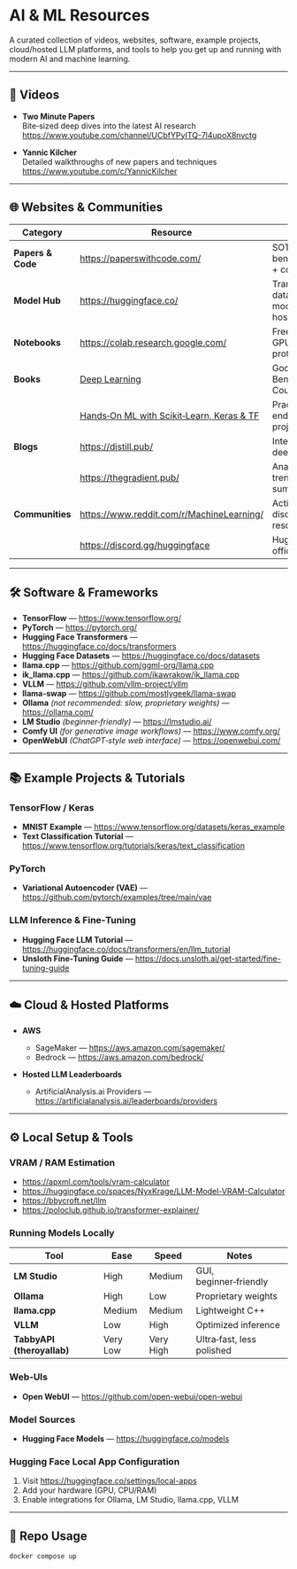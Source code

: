 # AI & ML Resources

A curated collection of videos, websites, software, example projects, cloud/hosted LLM platforms, and tools to help you get up and running with modern AI and machine learning.

---

## 🎥 Videos

- **Two Minute Papers**  
  Bite‑sized deep dives into the latest AI research  
  https://www.youtube.com/channel/UCbfYPyITQ-7l4upoX8nvctg

- **Yannic Kilcher**  
  Detailed walkthroughs of new papers and techniques  
  https://www.youtube.com/c/YannicKilcher

---

## 🌐 Websites & Communities

| Category         | Resource                                                     | Notes                                   |
|------------------|--------------------------------------------------------------|-----------------------------------------|
| **Papers & Code**| https://paperswithcode.com/                                  | SOTA benchmarks + code links            |
| **Model Hub**    | https://huggingface.co/                                      | Transformers, datasets, model hosting   |
| **Notebooks**    | https://colab.research.google.com/                           | Free GPU/TPU for prototyping            |
| **Books**        | [Deep Learning](https://www.deeplearningbook.org/)           | Goodfellow, Bengio & Courville         |
|                  | [Hands‑On ML with Scikit‑Learn, Keras & TF](https://www.oreilly.com/) | Practical end‑to‑end projects   |
| **Blogs**        | https://distill.pub/                                         | Interactive deep dives                  |
|                  | https://thegradient.pub/                                     | Analysis, trends, paper summaries       |
| **Communities**  | https://www.reddit.com/r/MachineLearning/                    | Active discussion + resources           |
|                  | https://discord.gg/huggingface                               | Hugging Face official server            |

---

## 🛠 Software & Frameworks

- **TensorFlow** — https://www.tensorflow.org/  
- **PyTorch** — https://pytorch.org/  
- **Hugging Face Transformers** — https://huggingface.co/docs/transformers  
- **Hugging Face Datasets** — https://huggingface.co/docs/datasets  
- **llama.cpp** — https://github.com/ggml-org/llama.cpp  
- **ik_llama.cpp** — https://github.com/ikawrakow/ik_llama.cpp  
- **VLLM** — https://github.com/vllm-project/vllm  
- **llama-swap** — https://github.com/mostlygeek/llama-swap  
- **Ollama** *(not recommended: slow, proprietary weights)* — https://ollama.com/  
- **LM Studio** *(beginner‑friendly)* — https://lmstudio.ai/  
- **Comfy UI** *(for generative image workflows)* — https://www.comfy.org/  
- **OpenWebUI** *(ChatGPT‑style web interface)* — https://openwebui.com/  

---

## 📚 Example Projects & Tutorials

### TensorFlow / Keras
- **MNIST Example** — https://www.tensorflow.org/datasets/keras_example  
- **Text Classification Tutorial** — https://www.tensorflow.org/tutorials/keras/text_classification  

### PyTorch
- **Variational Autoencoder (VAE)** — https://github.com/pytorch/examples/tree/main/vae  

### LLM Inference & Fine‑Tuning
- **Hugging Face LLM Tutorial** — https://huggingface.co/docs/transformers/en/llm_tutorial  
- **Unsloth Fine‑Tuning Guide** — https://docs.unsloth.ai/get-started/fine-tuning-guide  

---

## ☁️ Cloud & Hosted Platforms

- **AWS**
  - SageMaker — https://aws.amazon.com/sagemaker/  
  - Bedrock — https://aws.amazon.com/bedrock/  

- **Hosted LLM Leaderboards**
  - ArtificialAnalysis.ai Providers — https://artificialanalysis.ai/leaderboards/providers  

---

## ⚙️ Local Setup & Tools

### VRAM / RAM Estimation
- https://apxml.com/tools/vram-calculator  
- https://huggingface.co/spaces/NyxKrage/LLM-Model-VRAM-Calculator
- https://bbycroft.net/llm
- https://poloclub.github.io/transformer-explainer/

### Running Models Locally

| Tool                       | Ease      | Speed       | Notes                                      |
|----------------------------|-----------|-------------|--------------------------------------------|
| **LM Studio**              | High      | Medium      | GUI, beginner‑friendly                     |
| **Ollama**                 | High      | Low         | Proprietary weights                        |
| **llama.cpp**              | Medium    | Medium      | Lightweight C++                            |
| **VLLM**                   | Low       | High        | Optimized inference                        |
| **TabbyAPI (theroyallab)** | Very Low  | Very High   | Ultra‑fast, less polished                   |

### Web‑UIs
- **Open WebUI** — https://github.com/open-webui/open-webui  

### Model Sources
- **Hugging Face Models** — https://huggingface.co/models  

### Hugging Face Local App Configuration
1. Visit https://huggingface.co/settings/local-apps  
2. Add your hardware (GPU, CPU/RAM)  
3. Enable integrations for Ollama, LM Studio, llama.cpp, VLLM  

---

## 🚀 Repo Usage

```bash
docker compose up
